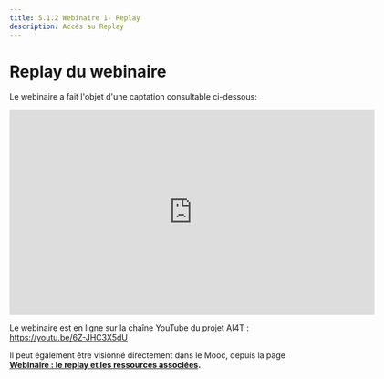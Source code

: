 ```yaml
---
title: 5.1.2 Webinaire 1- Replay
description: Accès au Replay 
---
```



# Replay du webinaire

Le webinaire a fait l'objet d'une captation consultable ci-dessous: 

<center><iframe width="640" height="360" src="https://youtu.be/6Z-JHC3X5dU?rel=0&showinfo=0&cc_load_policy=1&hl=fr&modestbranding=1" frameborder="0" allowfullscreen></iframe></center>

Le webinaire est en ligne sur la chaîne YouTube du projet AI4T : https://youtu.be/6Z-JHC3X5dU

Il peut également être visionné directement dans le Mooc, depuis la page <a href="https://lms.fun-mooc.fr/courses/course-v1:inria+41032+session01/jump_to_id/8a616e237ffa4bc3affb2f94831a4e2b" target="_blank"><b>Webinaire : le replay et les ressources associées<b/></a>.
